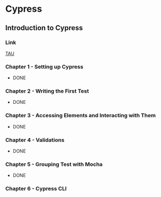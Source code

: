 # Cypress

## Introduction to Cypress
### Link 
[TAU](https://testautomationu.applitools.com/cypress-tutorial/)

### Chapter 1 - Setting up Cypress
* DONE
### Chapter 2 - Writing the First Test
* DONE
### Chapter 3 - Accessing Elements and Interacting with Them
* DONE
### Chapter 4 - Validations
* DONE
### Chapter 5 - Grouping Test with Mocha
* DONE
### Chapter 6 - Cypress CLI